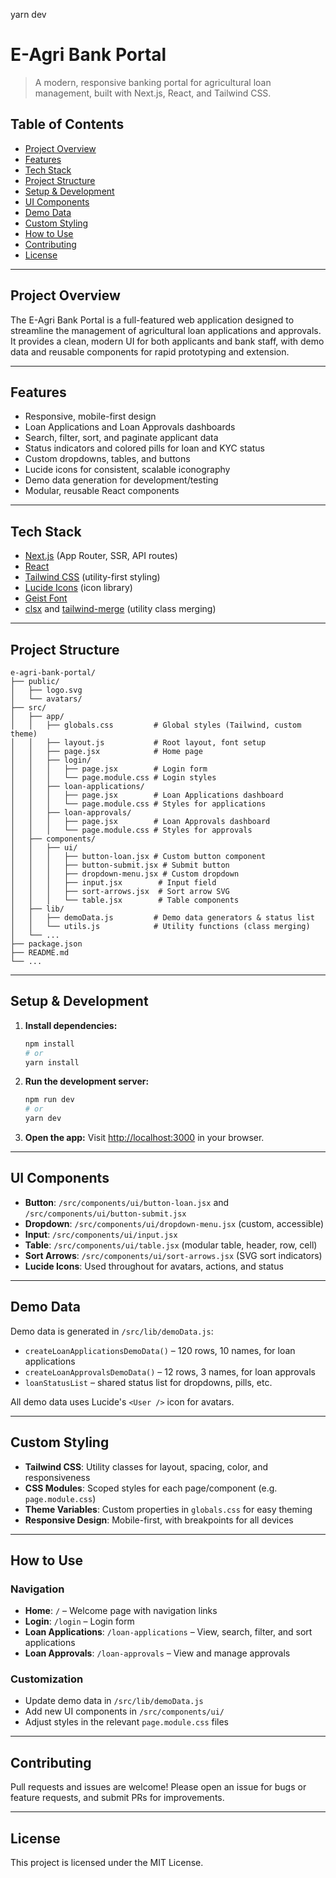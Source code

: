 yarn dev

# E-Agri Bank Portal

>A modern, responsive banking portal for agricultural loan management, built with Next.js, React, and Tailwind CSS.


## Table of Contents
- [Project Overview](#project-overview)
- [Features](#features)
- [Tech Stack](#tech-stack)
- [Project Structure](#project-structure)
- [Setup & Development](#setup--development)
- [UI Components](#ui-components)
- [Demo Data](#demo-data)
- [Custom Styling](#custom-styling)
- [How to Use](#how-to-use)
- [Contributing](#contributing)
- [License](#license)

---

## Project Overview

The E-Agri Bank Portal is a full-featured web application designed to streamline the management of agricultural loan applications and approvals. It provides a clean, modern UI for both applicants and bank staff, with demo data and reusable components for rapid prototyping and extension.

---

## Features
- Responsive, mobile-first design
- Loan Applications and Loan Approvals dashboards
- Search, filter, sort, and paginate applicant data
- Status indicators and colored pills for loan and KYC status
- Custom dropdowns, tables, and buttons
- Lucide icons for consistent, scalable iconography
- Demo data generation for development/testing
- Modular, reusable React components

---

## Tech Stack
- [Next.js](https://nextjs.org/) (App Router, SSR, API routes)
- [React](https://react.dev/)
- [Tailwind CSS](https://tailwindcss.com/) (utility-first styling)
- [Lucide Icons](https://lucide.dev/) (icon library)
- [Geist Font](https://vercel.com/font)
- [clsx](https://github.com/lukeed/clsx) and [tailwind-merge](https://github.com/dcastil/tailwind-merge) (utility class merging)

---

## Project Structure

```
e-agri-bank-portal/
├── public/
│   ├── logo.svg
│   └── avatars/
├── src/
│   ├── app/
│   │   ├── globals.css         # Global styles (Tailwind, custom theme)
│   │   ├── layout.js           # Root layout, font setup
│   │   ├── page.jsx            # Home page
│   │   ├── login/
│   │   │   ├── page.jsx        # Login form
│   │   │   └── page.module.css # Login styles
│   │   ├── loan-applications/
│   │   │   ├── page.jsx        # Loan Applications dashboard
│   │   │   └── page.module.css # Styles for applications
│   │   ├── loan-approvals/
│   │   │   ├── page.jsx        # Loan Approvals dashboard
│   │   │   └── page.module.css # Styles for approvals
│   ├── components/
│   │   ├── ui/
│   │   │   ├── button-loan.jsx # Custom button component
│   │   │   ├── button-submit.jsx # Submit button
│   │   │   ├── dropdown-menu.jsx # Custom dropdown
│   │   │   ├── input.jsx        # Input field
│   │   │   ├── sort-arrows.jsx  # Sort arrow SVG
│   │   │   └── table.jsx        # Table components
│   ├── lib/
│   │   ├── demoData.js         # Demo data generators & status list
│   │   └── utils.js            # Utility functions (class merging)
│   └── ...
├── package.json
├── README.md
└── ...
```

---

## Setup & Development

1. **Install dependencies:**
   ```bash
   npm install
   # or
   yarn install
   ```

2. **Run the development server:**
   ```bash
   npm run dev
   # or
   yarn dev
   ```

3. **Open the app:**
   Visit [http://localhost:3000](http://localhost:3000) in your browser.

---

## UI Components

- **Button**: `/src/components/ui/button-loan.jsx` and `/src/components/ui/button-submit.jsx`
- **Dropdown**: `/src/components/ui/dropdown-menu.jsx` (custom, accessible)
- **Input**: `/src/components/ui/input.jsx`
- **Table**: `/src/components/ui/table.jsx` (modular table, header, row, cell)
- **Sort Arrows**: `/src/components/ui/sort-arrows.jsx` (SVG sort indicators)
- **Lucide Icons**: Used throughout for avatars, actions, and status

---

## Demo Data

Demo data is generated in `/src/lib/demoData.js`:
- `createLoanApplicationsDemoData()` – 120 rows, 10 names, for loan applications
- `createLoanApprovalsDemoData()` – 12 rows, 3 names, for loan approvals
- `loanStatusList` – shared status list for dropdowns, pills, etc.

All demo data uses Lucide's `<User />` icon for avatars.

---

## Custom Styling

- **Tailwind CSS**: Utility classes for layout, spacing, color, and responsiveness
- **CSS Modules**: Scoped styles for each page/component (e.g. `page.module.css`)
- **Theme Variables**: Custom properties in `globals.css` for easy theming
- **Responsive Design**: Mobile-first, with breakpoints for all devices

---

## How to Use

### Navigation
- **Home**: `/` – Welcome page with navigation links
- **Login**: `/login` – Login form
- **Loan Applications**: `/loan-applications` – View, search, filter, and sort applications
- **Loan Approvals**: `/loan-approvals` – View and manage approvals

### Customization
- Update demo data in `/src/lib/demoData.js`
- Add new UI components in `/src/components/ui/`
- Adjust styles in the relevant `page.module.css` files

---

## Contributing

Pull requests and issues are welcome! Please open an issue for bugs or feature requests, and submit PRs for improvements.

---

## License

This project is licensed under the MIT License.
